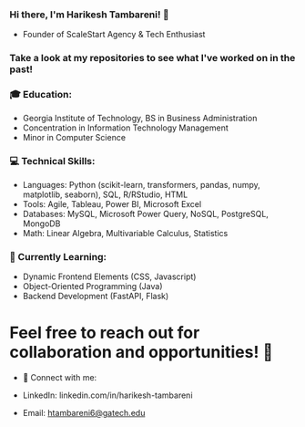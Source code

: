 ### Hi there, I'm Harikesh Tambareni! 👋
- Founder of ScaleStart Agency & Tech Enthusiast

### Take a look at my repositories to see what I've worked on in the past!

### 🎓 Education:

- Georgia Institute of Technology, BS in Business Administration
- Concentration in Information Technology Management
- Minor in Computer Science

### 💻 Technical Skills:

- Languages: Python (scikit-learn, transformers, pandas, numpy, matplotlib, seaborn), SQL, R/RStudio, HTML
- Tools: Agile, Tableau, Power BI, Microsoft Excel
- Databases: MySQL, Microsoft Power Query, NoSQL, PostgreSQL, MongoDB
- Math: Linear Algebra, Multivariable Calculus, Statistics

### 🌱 Currently Learning:

- Dynamic Frontend Elements (CSS, Javascript)
- Object-Oriented Programming (Java)
- Backend Development (FastAPI, Flask)

# Feel free to reach out for collaboration and opportunities! 🌟

- 🔗 Connect with me:

- LinkedIn: linkedin.com/in/harikesh-tambareni
- Email: htambareni6@gatech.edu

